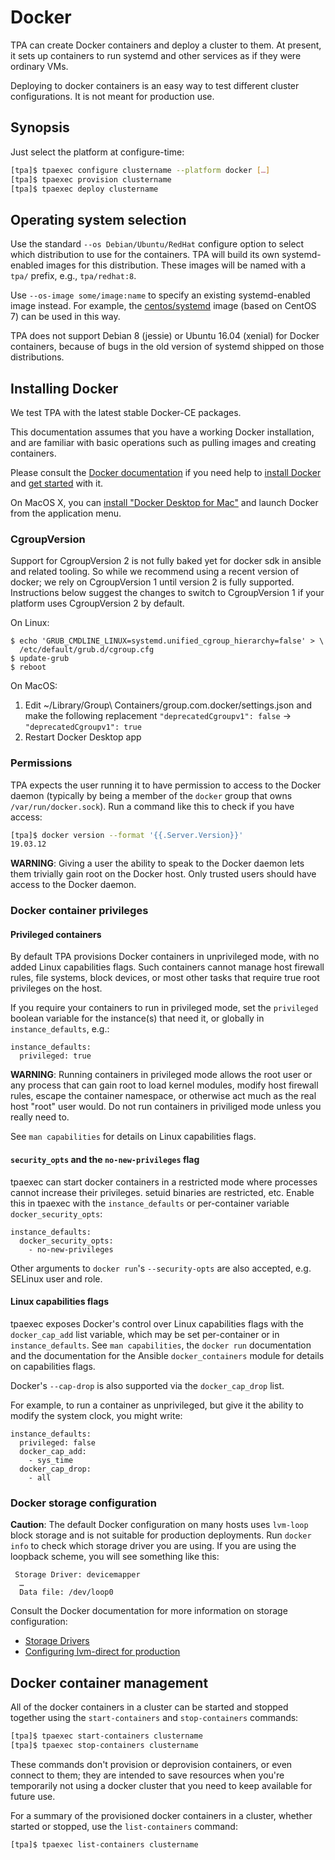 # Docker

TPA can create Docker containers and deploy a cluster to them. At
present, it sets up containers to run systemd and other services as if
they were ordinary VMs.

Deploying to docker containers is an easy way to test different cluster
configurations. It is not meant for production use.

## Synopsis

Just select the platform at configure-time:

```bash
[tpa]$ tpaexec configure clustername --platform docker […]
[tpa]$ tpaexec provision clustername
[tpa]$ tpaexec deploy clustername
```

## Operating system selection

Use the standard `--os Debian/Ubuntu/RedHat` configure option to
select which distribution to use for the containers. TPA will build
its own systemd-enabled images for this distribution. These images will
be named with a `tpa/` prefix, e.g., `tpa/redhat:8`.

Use `--os-image some/image:name` to specify an existing
systemd-enabled image instead. For example, the
[centos/systemd](https://hub.docker.com/r/centos/systemd/)
image (based on CentOS 7) can be used in this way.

TPA does not support Debian 8 (jessie) or Ubuntu 16.04 (xenial) for
Docker containers, because of bugs in the old version of systemd shipped
on those distributions.

## Installing Docker

We test TPA with the latest stable Docker-CE packages.

This documentation assumes that you have a working Docker installation,
and are familiar with basic operations such as pulling images and
creating containers.

Please consult the
[Docker documentation](https://docs.docker.com) if you need help to
[install Docker](https://docs.docker.com/engine/install/) and
[get started](https://docs.docker.com/get-started/) with it.

On MacOS X, you can [install "Docker Desktop for
Mac"](https://hub.docker.com/editions/community/docker-ce-desktop-mac/)
and launch Docker from the application menu.

### CgroupVersion

Support for CgroupVersion 2 is not fully baked yet for docker sdk in
ansible and related tooling. So while we recommend using a recent
version of docker; we rely on CgroupVersion 1 until version 2 is
fully supported. Instructions below suggest the changes to switch to
CgroupVersion 1 if your platform uses CgroupVersion 2 by default.

On Linux:
```
$ echo 'GRUB_CMDLINE_LINUX=systemd.unified_cgroup_hierarchy=false' > \
  /etc/default/grub.d/cgroup.cfg
$ update-grub
$ reboot
```
On MacOS:

1. Edit ~/Library/Group\ Containers/group.com.docker/settings.json
   and make the following replacement
   `"deprecatedCgroupv1": false` → `"deprecatedCgroupv1": true`
2. Restart Docker Desktop app

### Permissions

TPA expects the user running it to have permission to access to the
Docker daemon (typically by being a member of the `docker` group that
owns `/var/run/docker.sock`). Run a command like this to check if you
have access:

```bash
[tpa]$ docker version --format '{{.Server.Version}}'
19.03.12
```

**WARNING**: Giving a user the ability to speak to the Docker daemon
lets them trivially gain root on the Docker host. Only trusted users
should have access to the Docker daemon.

### Docker container privileges

#### Privileged containers

By default TPA provisions Docker containers in unprivileged mode, with no
added Linux capabilities flags. Such containers cannot manage host firewall
rules, file systems, block devices, or most other tasks that require true root
privileges on the host.

If you require your containers to run in privileged mode, set the `privileged`
boolean variable for the instance(s) that need it, or globally in
`instance_defaults`, e.g.:

    instance_defaults:
      privileged: true

**WARNING**: Running containers in privileged mode allows the root user or any
process that can gain root to load kernel modules, modify host firewall rules,
escape the container namespace, or otherwise act much as the real host "root"
user would. Do not run containers in priviliged mode unless you really need to.

See `man capabilities` for details on Linux capabilities flags.

#### `security_opts` and the `no-new-privileges` flag

tpaexec can start docker containers in a restricted mode where processes cannot
increase their privileges. setuid binaries are restricted, etc. Enable this in
tpaexec with the `instance_defaults` or per-container variable
`docker_security_opts`:

    instance_defaults:
      docker_security_opts:
        - no-new-privileges

Other arguments to `docker run`'s `--security-opts` are also accepted, e.g.
SELinux user and role.

#### Linux capabilities flags

tpaexec exposes Docker's control over Linux capabilities flags with the
`docker_cap_add` list variable, which may be set per-container or in
`instance_defaults`. See `man capabilities`, the `docker run` documentation and
the documentation for the Ansible `docker_containers` module for details on
capabilities flags.

Docker's `--cap-drop` is also supported via the `docker_cap_drop` list.

For example, to run a container as unprivileged, but give it the ability to
modify the system clock, you might write:

    instance_defaults:
      privileged: false
      docker_cap_add:
        - sys_time
      docker_cap_drop:
        - all

### Docker storage configuration

**Caution**: The default Docker configuration on many hosts uses
`lvm-loop` block storage and is not suitable for production
deployments. Run `docker info` to check which storage driver you are
using. If you are using the loopback scheme, you will see something
like this:

```
 Storage Driver: devicemapper
  …
  Data file: /dev/loop0
```

Consult the Docker documentation for more information on storage
configuration:

* [Storage Drivers](https://docs.docker.com/storage/storagedriver/)
* [Configuring lvm-direct for production](https://docs.docker.com/storage/storagedriver/device-mapper-driver/#configure-direct-lvm-mode-for-production)

## Docker container management

All of the docker containers in a cluster can be started and stopped
together using the `start-containers` and `stop-containers` commands:

```bash
[tpa]$ tpaexec start-containers clustername
[tpa]$ tpaexec stop-containers clustername
```

These commands don't provision or deprovision containers, or even
connect to them; they are intended to save resources when you're
temporarily not using a docker cluster that you need to keep
available for future use.

For a summary of the provisioned docker containers in a cluster,
whether started or stopped, use the `list-containers` command:

```bash
[tpa]$ tpaexec list-containers clustername
```
